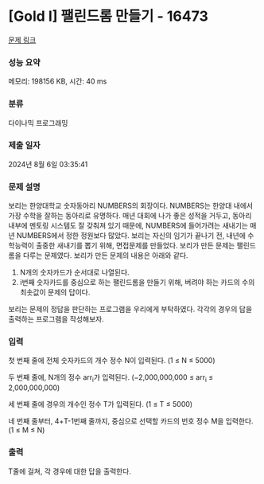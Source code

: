 # [Gold I] 팰린드롬 만들기 - 16473 

[문제 링크](https://www.acmicpc.net/problem/16473) 

### 성능 요약

메모리: 198156 KB, 시간: 40 ms

### 분류

다이나믹 프로그래밍

### 제출 일자

2024년 8월 6일 03:35:41

### 문제 설명

<p>보리는 한양대학교 숫자동아리 NUMBERS의 회장이다. NUMBERS는 한양대 내에서 가장 수학을 잘하는 동아리로 유명하다. 매년 대회에 나가 좋은 성적을 거두고, 동아리 내부에 멘토링 시스템도 잘 갖춰져 있기 때문에, NUMBERS에 들어가려는 새내기는 매년 NUMBERS에서 정한 정원보다 많았다. 보리는 자신의 임기가 끝나기 전, 내년에 수학능력이 출중한 새내기를 뽑기 위해, 면접문제를 만들었다. 보리가 만든 문제는 팰린드롬을 다루는 문제였다. 보리가 만든 문제의 내용은 아래와 같다. </p>

<ol>
	<li>N개의 숫자카드가 순서대로 나열된다. </li>
	<li>i번째 숫자카드를 중심으로 하는 팰린드롬을 만들기 위해, 버려야 하는 카드의 수의 최솟값이 문제의 답이다. </li>
</ol>

<p>보리는 문제의 정답을 판단하는 프로그램을 우리에게 부탁하였다. 각각의 경우의 답을 출력하는 프로그램을 작성해보자. </p>

### 입력 

 <p>첫 번째 줄에 전체 숫자카드의 개수 정수 N이 입력된다. (1 ≤ N ≤ 5000)</p>

<p>두 번째 줄에, N개의 정수 arr<sub>i</sub>가 입력된다. (−2,000,000,000 ≤ arr<sub>i</sub> ≤ 2,000,000,000)</p>

<p>세 번째 줄에 경우의 개수인 정수 T가 입력된다. (1 ≤ T ≤ 5000)</p>

<p>네 번째 줄부터, 4+T-1번째 줄까지, 중심으로 선택할 카드의 번호 정수 M을 입력한다. (1 ≤ M ≤ N) </p>

### 출력 

 <p>T줄에 걸쳐, 각 경우에 대한 답을 출력한다. </p>

